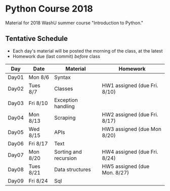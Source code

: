 # Python Course 2018

Material for 2018 WashU summer course "Introduction to Python."


## Tentative Schedule

- Each day's material will be posted the morning of the class, at the latest
- Homework due (last commit) *before* class

| Day | Date | Material | Homework
|----|----|----|----|
| Day01 | Mon 8/6 | Syntax |     |
| Day02 | Tues 8/7 | Classes | HW1 assigned (due Fri. 8/10)
| Day03 | Fri 8/10 | Exception handling |     |
| Day04 | Mon 8/13 | Scraping | HW2 assigned (due Fri. 8/17)     |
| Day05 | Wed 8/15 | APIs | HW3 assigned (due Mon 8/20)     |
| Day06 | Fri 8/17 | Text |     |
| Day07 | Mon 8/20 | Sorting and recursion | HW4 assigned (due Fri. 8/24) 
| Day08 | Tues 8/21 | Data structures |HW5 assigned (due Mon. 8/27)      |
| Day09 | Fri 8/24 | Sql |     |

